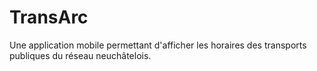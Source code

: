 # TransArc
Une application mobile permettant d'afficher les horaires des transports publiques du réseau neuchâtelois.
